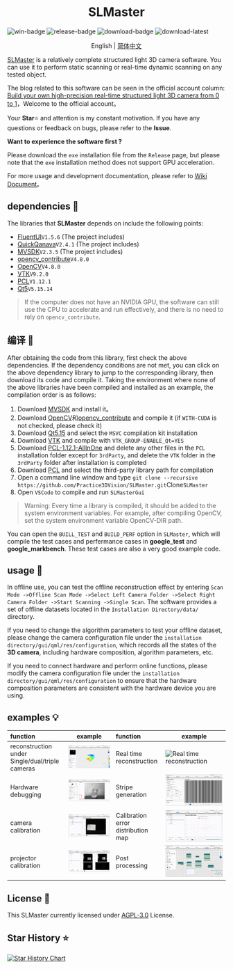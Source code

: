 <h1 align="center">
  SLMaster
</h1>

![win-badge] ![release-badge] ![download-badge] ![download-latest]

[win-badge]: https://github.com/Practice3DVision/SLMaster/workflows/Windows/badge.svg  "Windows"
[win-link]: https://github.com/Practice3DVision/SLMaster/actions/workflows/windows.yml  "Windows"
[release-badge]: https://img.shields.io/github/release/Practice3DVision/SLMaster.svg "Release status"
[release-link]: https://github.com/Practice3DVision/SLMaster/releases "Release status"
[download-badge]: https://img.shields.io/github/downloads/Practice3DVision/SLMaster/total.svg "Download status"
[download-link]: https://github.com/Practice3DVision/SLMaster/releases/latest "Download status"
[download-latest]: https://img.shields.io/github/downloads/Practice3DVision/SLMaster/latest/total.svg "latest status"

<p align="center">
English | <a href="README_CH.md">简体中文</a>
</p>

[SLMaster](https://github.com/Practice3DVision/SLMaster) is a relatively complete structured light 3D camera software. You can use it to perform static scanning or real-time dynamic scanning on any tested object.

The blog related to this software can be seen in the official account column: [Build your own high-precision real-time structured light 3D camera from 0 to 1](https://mp.weixin.qq.com/s/E8K3892eNVJfgpMUHtf9Lw)，Welcome to the official account。

Your **Star**⭐ and attention is my constant motivation. If you have any questions or feedback on bugs, please refer to the **Issue**.

**Want to experience the software first ?**

Please download the `exe` installation file from the `Release` page, but please note that the `exe` installation method does not support GPU acceleration.

For more usage and development documentation, please refer to [Wiki Document](https://github.com/Practice3DVision/SLMaster/wiki)。

## dependencies 🍁
The libraries that **SLMaster** depends on include the following points:
- [FluentUI](https://github.com/Practice3DVision/SLMaster/tree/master/FluentUI)`V1.5.6` (The project includes)
- [QuickQanava](https://github.com/cneben/QuickQanava/tree/2.4.1)`V2.4.1` (The project includes)
- [MVSDK](https://www.irayple.com/cn/serviceSupport/downloadCenter/18?p=17)`V2.3.5` (The project includes)
- [opencv_contribute](https://github.com/opencv/opencv_contrib.git)`V4.8.0`
- [OpenCV](https://github.com/opencv/opencv.git)`V4.8.0`
- [VTK](https://github.com/Kitware/VTK/tree/v9.2.0)`V9.2.0`
- [PCL](https://github.com/PointCloudLibrary/pcl/tree/pcl-1.12.1)`V1.12.1`
- [Qt5](https://doc.qt.io/qt-5/index.html)`V5.15.14`

> If the computer does not have an NVIDIA GPU, the software can still use the CPU to accelerate and run effectively, and there is no need to rely on `opencv_contribute`.

## 编译 🚀
After obtaining the code from this library, first check the above dependencies. If the dependency conditions are not met, you can click on the above dependency library to jump to the corresponding library, then download its code and compile it. Taking the environment where none of the above libraries have been compiled and installed as an example, the compilation order is as follows:

1. Download [MVSDK](https://www.irayple.com/cn/serviceSupport/downloadCenter/18?p=17) and install it。
2. Download [OpenCV](https://github.com/opencv/opencv.git)和[opencv_contribute](https://github.com/opencv/opencv_contrib.git) and compile it (if `WITH-CUDA` is not checked, please check it)
3. Download [Qt5.15](https://doc.qt.io/qt-5/index.html) and select the `MSVC` compilation kit installation
4. Download [VTK](https://github.com/Kitware/VTK/tree/v9.2.0) and compile with `VTK_GROUP-ENABLE_Qt=YES`
5. Download [PCL-1.12.1-AllInOne](https://github.com/PointCloudLibrary/pcl/releases) and delete any other files in the `PCL` installation folder except for `3rdParty`, and delete the `VTK` folder in the `3rdParty` folder after installation is completed
6. Download [PCL](https://github.com/PointCloudLibrary/pcl/tree/pcl-1.12.1) and select the third-party library path for compilation
7. Open a command line window and type `git clone --recursive https://github.com/Practice3DVision/SLMaster.git`Clone`SLMaster`
8. Open `VSCode` to compile and run `SLMasterGui`

> Warning:
> Every time a library is compiled, it should be added to the system environment variables. For example, after compiling OpenCV, set the system environment variable OpenCV-DIR path.


You can open the `BUILL_TEST` and `BUILD_PERF` option in `SLMaster`, which will compile the test cases and perfermance cases in **google_test** and **google_markbench**. These test cases are also a very good example code.
## usage 🌈

In offline use, you can test the offline reconstruction effect by entering `Scan Mode ->Offline Scan Mode ->Select Left Camera Folder ->Select Right Camera Folder ->Start Scanning ->Single Scan`. The software provides a set of offline datasets located in the `Installation Directory/data/` directory.

If you need to change the algorithm parameters to test your offline dataset, please change the camera configuration file under the `installation directory/gui/qml/res/configuration`, which records all the states of the **3D camera**, including hardware composition, algorithm parameters, etc.

If you need to connect hardware and perform online functions, please modify the camera configuration file under the `installation directory/gui/qml/res/configuration` to ensure that the hardware composition parameters are consistent with the hardware device you are using.
## examples  💡

|function|example|function|example|
|:-|-|:-|-|
|reconstruction under Single/dual/triple cameras|![reconstruction under Single/dual/triple cameras](doc/online_scan.png)|Real time reconstruction|![Real time reconstruction](doc/04.gif)|
|Hardware debugging|![Hardware debugging](doc/tenline.png)|Stripe generation|![Stripe generation](doc/stripe_create.png)|
|camera calibration|![camera calibration](doc/calibration.png)|Calibration error distribution map|![Calibration error distribution map](doc/error_distribute.png)|
|projector calibration|![projector calibration](doc/online_calinbration.png)|Post processing|![Post processing](doc/post_process.png)|

## License 📕

This SLMaster currently licensed under [AGPL-3.0](./LICENSE) License.

## Star History ⭐

[![Star History Chart](https://api.star-history.com/svg?repos=Practice3DVision/SLMaster&type=Date)](https://star-history.com/#Practice3DVision/SLMaster&Date)